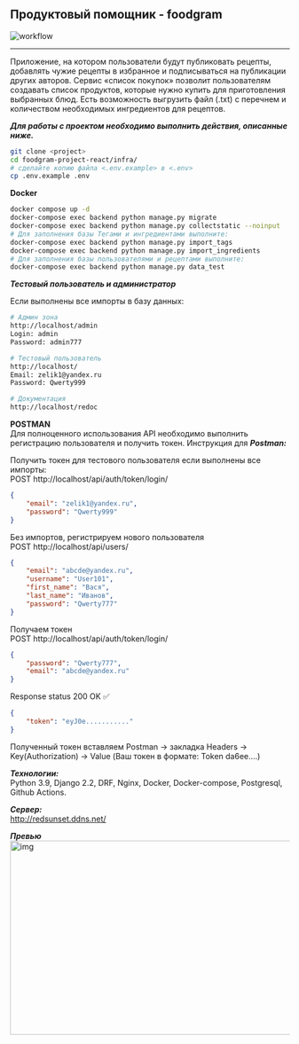  ## Продуктовый помощник - foodgram

 ![workflow](https://github.com/HelloAgni/foodgram-project-react/actions/workflows/foodgram_workflow.yml/badge.svg)

---

 Приложение, на котором пользователи будут публиковать рецепты, добавлять чужие рецепты в избранное и подписываться на публикации других авторов. Сервис «cписок покупок» позволит пользователям создавать список продуктов, которые нужно купить для приготовления выбранных блюд. Есть возможность выгрузить файл (.txt) с перечнем и количеством необходимых ингредиентов для рецептов.

 ***Для работы с проектом необходимо выполнить действия, описанные ниже.***

 ```bash
git clone <project>
cd foodgram-project-react/infra/
# сделайте копию файла <.env.example> в <.env>
cp .env.example .env
 ```

**Docker**
 ```bash
docker compose up -d
docker-compose exec backend python manage.py migrate
docker-compose exec backend python manage.py collectstatic --noinput
# Для заполнения базы Тегами и ингредиентами выполните:
docker-compose exec backend python manage.py import_tags
docker-compose exec backend python manage.py import_ingredients
# Для заполнения базы пользователями и рецептами выполните:
docker-compose exec backend python manage.py data_test
```
***Тестовый пользователь и администратор***

Если выполнены все импорты в базу данных:
```bash
# Админ зона
http://localhost/admin
Login: admin
Password: admin777

# Тестовый пользователь
http://localhost/
Email: zelik1@yandex.ru
Password: Qwerty999

# Документация
http://localhost/redoc
```
**POSTMAN**  
Для полноценного использования API необходимо выполнить регистрацию пользователя и получить токен. Инструкция для ***Postman:***

Получить токен для тестового пользователя если выполнены все импорты:  
POST http://localhost/api/auth/token/login/
```json
{
    "email": "zelik1@yandex.ru",
    "password": "Qwerty999"
}
```
Без импортов, регистрируем нового пользователя  
POST http://localhost/api/users/
```json
{
    "email": "abcde@yandex.ru",
    "username": "User101",
    "first_name": "Вася",
    "last_name": "Иванов",
    "password": "Qwerty777"
}
```
Получаем токен  
POST http://localhost/api/auth/token/login/
```json
{
    "password": "Qwerty777",
    "email": "abcde@yandex.ru"
}
```
Response status 200 OK ✅
```json
{
    "token": "eyJ0e..........."
}
```
Полученный токен вставляем Postman -> закладка Headers -> Key(Authorization) -> Value (Ваш токен в формате: Token da6ee....)

***Технологии:***  
Python 3.9, Django 2.2, DRF, Nginx, Docker, Docker-compose, Postgresql, Github Actions.

***Cервер:***  
http://redsunset.ddns.net/

***Превью***  
<img src="https://github.com/HelloAgni/foodgram-project-react/tree/master/backend/media/recipes/images/preview.png" alt="img" width="600" height='350'>
